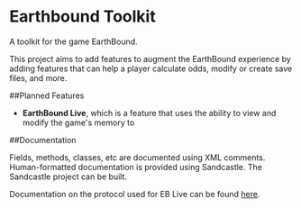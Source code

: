# Earthbound Toolkit
A toolkit for the game EarthBound.

This project aims to add features to augment the EarthBound experience by adding features that can help a player calculate odds, modify or create save files, and more.

##Planned Features

- **EarthBound Live**, which is a feature that uses the ability to view and modify the game's memory to 

##Documentation

Fields, methods, classes, etc are documented using XML comments. Human-formatted documentation is provided using Sandcastle. The Sandcastle project can be built.

Documentation on the protocol used for EB Live can be found [here][1].

[1]: http://ebtoolkitprotocol.referata.com/